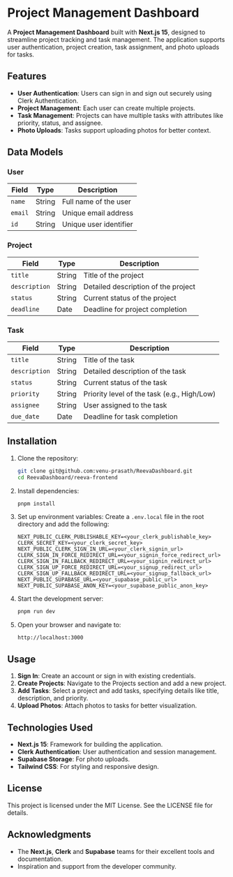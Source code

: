 # Project Management Dashboard

A **Project Management Dashboard** built with **Next.js 15**, designed to streamline project tracking and task management. The application supports user authentication, project creation, task assignment, and photo uploads for tasks.

## Features

- **User Authentication**: Users can sign in and sign out securely using Clerk Authentication.
- **Project Management**: Each user can create multiple projects.
- **Task Management**: Projects can have multiple tasks with attributes like priority, status, and assignee.
- **Photo Uploads**: Tasks support uploading photos for better context.

## Data Models

### User

| Field   | Type   | Description            |
| ------- | ------ | ---------------------- |
| `name`  | String | Full name of the user  |
| `email` | String | Unique email address   |
| `id`    | String | Unique user identifier |

### Project

| Field         | Type   | Description                         |
| ------------- | ------ | ----------------------------------- |
| `title`       | String | Title of the project                |
| `description` | String | Detailed description of the project |
| `status`      | String | Current status of the project       |
| `deadline`    | Date   | Deadline for project completion     |

### Task

| Field         | Type   | Description                                 |
| ------------- | ------ | ------------------------------------------- |
| `title`       | String | Title of the task                           |
| `description` | String | Detailed description of the task            |
| `status`      | String | Current status of the task                  |
| `priority`    | String | Priority level of the task (e.g., High/Low) |
| `assignee`    | String | User assigned to the task                   |
| `due_date`    | Date   | Deadline for task completion                |

## Installation

1. Clone the repository:

   ```bash
   git clone git@github.com:venu-prasath/ReevaDashboard.git
   cd ReevaDashboard/reeva-frontend
   ```

2. Install dependencies:

   ```bash
   pnpm install
   ```

3. Set up environment variables:
   Create a `.env.local` file in the root directory and add the following:

   ```env
   NEXT_PUBLIC_CLERK_PUBLISHABLE_KEY=<your_clerk_publishable_key>
   CLERK_SECRET_KEY=<your_clerk_secret_key>
   NEXT_PUBLIC_CLERK_SIGN_IN_URL=<your_clerk_signin_url>
   CLERK_SIGN_IN_FORCE_REDIRECT_URL=<your_signin_force_redirect_url>
   CLERK_SIGN_IN_FALLBACK_REDIRECT_URL=<your_signin_redirect_url>
   CLERK_SIGN_UP_FORCE_REDIRECT_URL=<your_signup_redirect_url>
   CLERK_SIGN_UP_FALLBACK_REDIRECT_URL=<your_signup_fallback_url>
   NEXT_PUBLIC_SUPABASE_URL=<your_supabase_public_url>
   NEXT_PUBLIC_SUPABASE_ANON_KEY=<your_supabase_public_anon_key>
   ```

4. Start the development server:

   ```bash
   pnpm run dev
   ```

5. Open your browser and navigate to:
   ```
   http://localhost:3000
   ```

## Usage

1. **Sign In**: Create an account or sign in with existing credentials.
2. **Create Projects**: Navigate to the Projects section and add a new project.
3. **Add Tasks**: Select a project and add tasks, specifying details like title, description, and priority.
4. **Upload Photos**: Attach photos to tasks for better visualization.

## Technologies Used

- **Next.js 15**: Framework for building the application.
- **Clerk Authentication**: User authentication and session management.
- **Supabase Storage**: For photo uploads.
- **Tailwind CSS**: For styling and responsive design.

## License

This project is licensed under the MIT License. See the LICENSE file for details.

## Acknowledgments

- The **Next.js**, **Clerk** and **Supabase** teams for their excellent tools and documentation.
- Inspiration and support from the developer community.

